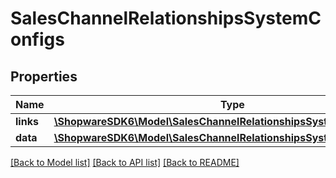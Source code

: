 # SalesChannelRelationshipsSystemConfigs

## Properties
Name | Type | Description | Notes
------------ | ------------- | ------------- | -------------
**links** | [**\ShopwareSDK6\Model\SalesChannelRelationshipsSystemConfigsLinks**](SalesChannelRelationshipsSystemConfigsLinks.md) |  | [optional] 
**data** | [**\ShopwareSDK6\Model\SalesChannelRelationshipsSystemConfigsData[]**](SalesChannelRelationshipsSystemConfigsData.md) |  | [optional] 

[[Back to Model list]](../../README.md#documentation-for-models) [[Back to API list]](../../README.md#documentation-for-api-endpoints) [[Back to README]](../../README.md)

